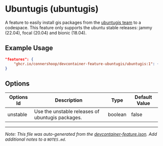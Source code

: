 
# Ubuntugis (ubuntugis)

A feature to easily install gis packages from the [ubuntugis team](https://launchpad.net/~ubuntugis) to a codespace. This feature only supports the ubuntu stable releases: jammy (22.04), focal (20.04) and bionic (18.04).

## Example Usage

```json
"features": {
    "ghcr.io/connershoop/devcontainer-feature-ubuntugis/ubuntugis:1": {}
}
```

## Options

| Options Id | Description | Type | Default Value |
|-----|-----|-----|-----|
| unstable | Use the unstable releases of ubuntugis packages. | boolean | false |



---

_Note: This file was auto-generated from the [devcontainer-feature.json](https://github.com/gatesfoundation/feature-gis/blob/main/src/ubuntugis/devcontainer-feature.json).  Add additional notes to a `NOTES.md`._

